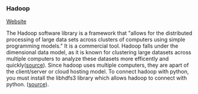 ### Hadoop

[Website](https://hadoop.apache.org)

The Hadoop software library is a framework that "allows for the distributed processing of large data sets across clusters of computers using simple programming models." It is a commercial tool. Hadoop falls under the dimensional data model,
as it is known for clustering large datasets across multiple computers to analyze
these datasets more efficently and quickly([source](https://aws.amazon.com/emr/details/hadoop/what-is-hadoop/)). Since hadoop uses multiple computers, they are
apart of the client/server or cloud hosting model. To connect hadoop with python,
you must install the libhdfs3 library which allows hadoop to connect with python.
([source](https://medium.com/@arush.sharma1/connecting-hadoop-hdfs-with-python-267234bb68a2)).
